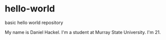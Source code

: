 # hello-world
basic hello world repository

My name is Daniel Hackel. I'm a student at Murray State University. I'm 21.
